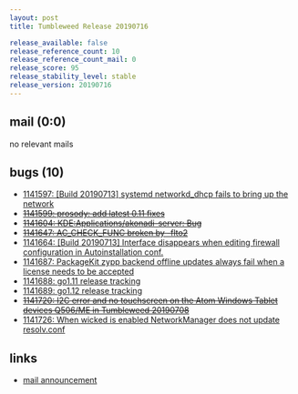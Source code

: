 ```yaml
---
layout: post
title: Tumbleweed Release 20190716

release_available: false
release_reference_count: 10
release_reference_count_mail: 0
release_score: 95
release_stability_level: stable
release_version: 20190716
---
```


## mail (0:0)

no relevant mails

## bugs (10)

<!--more-->

- [1141597: \[Build 20190713\] systemd networkd_dhcp fails to bring up the network](https://bugzilla.opensuse.org/show_bug.cgi?id=1141597)
- ~~[1141599: prosody: add latest 0.11 fixes](https://bugzilla.opensuse.org/show_bug.cgi?id=1141599)~~
- ~~[1141604: KDE:Applications/akonadi-server: Bug](https://bugzilla.opensuse.org/show_bug.cgi?id=1141604)~~
- ~~[1141647: AC_CHECK_FUNC broken by -flto2](https://bugzilla.opensuse.org/show_bug.cgi?id=1141647)~~
- [1141664: \[Build 20190713\] Interface disappears when editing firewall configuration in Autoinstallation conf.](https://bugzilla.opensuse.org/show_bug.cgi?id=1141664)
- [1141687: PackageKit zypp backend offline updates always fail when a license needs to be accepted](https://bugzilla.opensuse.org/show_bug.cgi?id=1141687)
- [1141688: go1.11 release tracking](https://bugzilla.opensuse.org/show_bug.cgi?id=1141688)
- [1141689: go1.12 release tracking](https://bugzilla.opensuse.org/show_bug.cgi?id=1141689)
- ~~[1141720: I2C error and no touchscreen  on  the Atom Windows Tablet devices Q506/ME in Tumbleweed 20190708](https://bugzilla.opensuse.org/show_bug.cgi?id=1141720)~~
- [1141726: When wicked is enabled NetworkManager does not update resolv.conf](https://bugzilla.opensuse.org/show_bug.cgi?id=1141726)



## links

- [mail announcement](https://lists.opensuse.org/opensuse-factory/2019-07/msg00266.html)
